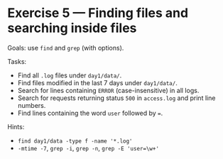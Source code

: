 # Exercise 5 — Finding files and searching inside files

Goals: use `find` and `grep` (with options).

Tasks:
- Find all `.log` files under `day1/data/`.
- Find files modified in the last 7 days under `day1/data/`.
- Search for lines containing `ERROR` (case-insensitive) in all logs.
- Search for requests returning status `500` in `access.log` and print line numbers.
- Find lines containing the word `user` followed by `=`.

Hints:
- `find day1/data -type f -name '*.log'`
- `-mtime -7`, `grep -i`, `grep -n`, `grep -E 'user=\w+'`
